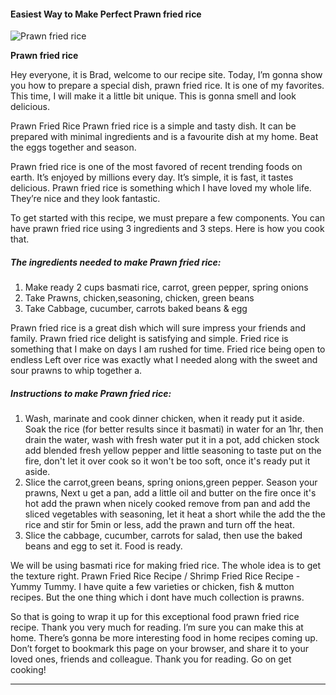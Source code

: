             

#### Easiest Way to Make Perfect Prawn fried rice

![Prawn fried rice](https://img-global.cpcdn.com/recipes/1a786567cd04907c/751x532cq70/prawn-fried-rice-recipe-main-photo.jpg)

**Prawn fried rice**

Hey everyone, it is Brad, welcome to our recipe site. Today, I’m gonna show you how to prepare a special dish, prawn fried rice. It is one of my favorites. This time, I will make it a little bit unique. This is gonna smell and look delicious.

Prawn Fried Rice Prawn fried rice is a simple and tasty dish. It can be prepared with minimal ingredients and is a favourite dish at my home. Beat the eggs together and season.

Prawn fried rice is one of the most favored of recent trending foods on earth. It’s enjoyed by millions every day. It’s simple, it is fast, it tastes delicious. Prawn fried rice is something which I have loved my whole life. They’re nice and they look fantastic.

To get started with this recipe, we must prepare a few components. You can have prawn fried rice using 3 ingredients and 3 steps. Here is how you cook that.

##### The ingredients needed to make Prawn fried rice:

1.  Make ready 2 cups basmati rice, carrot, green pepper, spring onions
2.  Take Prawns, chicken,seasoning, chicken, green beans
3.  Take Cabbage, cucumber, carrots baked beans & egg

Prawn fried rice is a great dish which will sure impress your friends and family. Prawn fried rice delight is satisfying and simple. Fried rice is something that I make on days I am rushed for time. Fried rice being open to endless Left over rice was exactly what I needed along with the sweet and sour prawns to whip together a.

##### Instructions to make Prawn fried rice:

1.  Wash, marinate and cook dinner chicken, when it ready put it aside. Soak the rice (for better results since it basmati) in water for an 1hr, then drain the water, wash with fresh water put it in a pot, add chicken stock add blended fresh yellow pepper and little seasoning to taste put on the fire, don't let it over cook so it won't be too soft, once it's ready put it aside.
2.  Slice the carrot,green beans, spring onions,green pepper. Season your prawns, Next u get a pan, add a little oil and butter on the fire once it's hot add the prawn when nicely cooked remove from pan and add the sliced vegetables with seasoning, let it heat a short while the add the the rice and stir for 5min or less, add the prawn and turn off the heat.
3.  Slice the cabbage, cucumber, carrots for salad, then use the baked beans and egg to set it. Food is ready.

We will be using basmati rice for making fried rice. The whole idea is to get the texture right. Prawn Fried Rice Recipe / Shrimp Fried Rice Recipe - Yummy Tummy. I have quite a few varieties or chicken, fish & mutton recipes. But the one thing which i dont have much collection is prawns.

So that is going to wrap it up for this exceptional food prawn fried rice recipe. Thank you very much for reading. I’m sure you can make this at home. There’s gonna be more interesting food in home recipes coming up. Don’t forget to bookmark this page on your browser, and share it to your loved ones, friends and colleague. Thank you for reading. Go on get cooking!

* * *